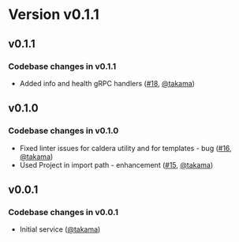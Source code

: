 # Version v0.1.1

## v0.1.1

### Codebase changes in v0.1.1

- Added info and health gRPC handlers ([#18](https://github.com/takama/k8sapp/pull/18), [@takama](https://github.com/takama))

## v0.1.0

### Codebase changes in v0.1.0

- Fixed linter issues for caldera utility and for templates - bug ([#16](https://github.com/takama/k8sapp/pull/16), [@takama](https://github.com/takama))
- Used Project in import path - enhancement ([#15](https://github.com/takama/k8sapp/pull/15), [@takama](https://github.com/takama))

## v0.0.1

### Codebase changes in v0.0.1

- Initial service ([@takama](https://github.com/takama))

